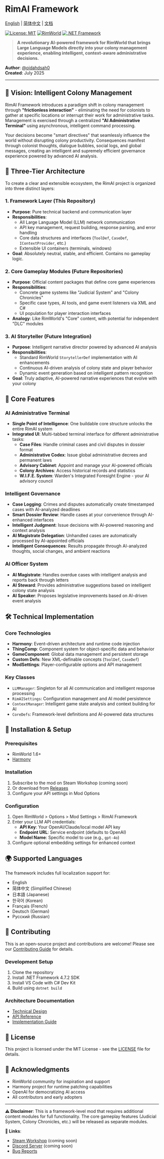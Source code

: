 # RimAI Framework

[English](README.md) | [简体中文](README_zh-CN.md) | [文档](docs/)

[![License: MIT](https://img.shields.io/badge/License-MIT-yellow.svg)](https://opensource.org/licenses/MIT)
[![RimWorld](https://img.shields.io/badge/RimWorld-1.6-brightgreen.svg)](https://rimworldgame.com/)
[![.NET Framework](https://img.shields.io/badge/.NET%20Framework-4.7.2-blue.svg)](https://dotnet.microsoft.com/download/dotnet-framework)

> **A revolutionary AI-powered framework for RimWorld that brings Large Language Models directly into your colony management experience, enabling intelligent, context-aware administrative decisions.**

**Author**: [@oidahdsah0](https://github.com/oidahdsah0)  
**Created**: July 2025

---

## 🚀 **Vision: Intelligent Colony Management**

RimAI Framework introduces a paradigm shift in colony management through **"frictionless interaction"** - eliminating the need for colonists to gather at specific locations or interrupt their work for administrative tasks. Management is exercised through a centralized **"AI Administrative Terminal"** using asynchronous, intelligent command processing.

Your decisions become "smart directives" that seamlessly influence the world without disrupting colony productivity. Consequences manifest through colonist thoughts, dialogue bubbles, social logs, and global messages, creating an intelligent and supremely efficient governance experience powered by advanced AI analysis.

## 📐 **Three-Tier Architecture**

To create a clear and extensible ecosystem, the RimAI project is organized into three distinct layers:

### 1. **Framework Layer** (This Repository)
- **Purpose**: Pure technical backend and communication layer
- **Responsibilities**:
  - All Large Language Model (LLM) network communication
  - API key management, request building, response parsing, and error handling
  - Core data structures and interfaces (`ToolDef`, `CaseDef`, `IContextProvider`, etc.)
  - Extensible UI containers (terminals, windows)
- **Goal**: Absolutely neutral, stable, and efficient. Contains no gameplay logic.

### 2. **Core Gameplay Modules** (Future Repositories)
- **Purpose**: Official content packages that define core game experiences
- **Responsibilities**:
  - Concrete game systems like "Judicial System" and "Colony Chronicles"
  - Specific case types, AI tools, and game event listeners via XML and C#
  - UI population for player interaction interfaces
- **Analogy**: Like RimWorld's "Core" content, with potential for independent "DLC" modules

### 3. **AI Storyteller** (Future Integration)
- **Purpose**: Intelligent narrative director powered by advanced AI analysis
- **Responsibilities**:
  - Standard RimWorld `StorytellerDef` implementation with AI enhancements
  - Continuous AI-driven analysis of colony state and player behavior
  - Dynamic event generation based on intelligent pattern recognition
- **Goal**: Truly adaptive, AI-powered narrative experiences that evolve with your colony

## 🎯 **Core Features**

### AI Administrative Terminal
- **Single Point of Intelligence**: One buildable core structure unlocks the entire RimAI system
- **Integrated UI**: Multi-tabbed terminal interface for different administrative tasks:
  - **Case Files**: Handle criminal cases and civil disputes in dossier format
  - **Administrative Codex**: Issue global administrative decrees and permanent laws
  - **Advisory Cabinet**: Appoint and manage your AI-powered officials
  - **Colony Archives**: Access historical records and statistics
  - **W.I.F.E. System**: Warden's Integrated Foresight Engine - your AI advisory council

### Intelligent Governance
- **Case Logging**: Crimes and disputes automatically create timestamped cases with AI-analyzed deadlines
- **Smart Dossier Review**: Handle cases at your convenience through AI-enhanced interfaces
- **Intelligent Judgment**: Issue decisions with AI-powered reasoning and context analysis
- **AI Magistrate Delegation**: Unhandled cases are automatically processed by AI-appointed officials
- **Intelligent Consequences**: Results propagate through AI-analyzed thoughts, social changes, and ambient reactions

### AI Officer System
- **AI Magistrate**: Handles overdue cases with intelligent analysis and reports back through letters
- **AI Steward**: Provides administrative suggestions based on intelligent colony state analysis
- **AI Speaker**: Proposes legislative improvements based on AI-driven event analysis

## 🛠️ **Technical Implementation**

### Core Technologies
- **Harmony**: Event-driven architecture and runtime code injection
- **ThingComp**: Component system for object-specific data and behavior
- **GameComponent**: Global data management and persistent storage
- **Custom Defs**: New XML-definable concepts (`ToolDef`, `CaseDef`)
- **ModSettings**: Player-configurable options and API management

### Key Classes
- `LLMManager`: Singleton for all AI communication and intelligent response processing
- `RimAISettings`: Configuration management and AI model persistence
- `ContextManager`: Intelligent game state analysis and context building for AI
- `CoreDefs`: Framework-level definitions and AI-powered data structures

## 🔧 **Installation & Setup**

### Prerequisites
- RimWorld 1.6+
- [Harmony](https://steamcommunity.com/sharedfiles/filedetails/?id=2009463077)

### Installation
1. Subscribe to the mod on Steam Workshop (coming soon)
2. Or download from [Releases](https://github.com/oidahdsah0/Rim_AI_Framework/releases)
3. Configure your API settings in Mod Options

### Configuration
1. Open RimWorld > Options > Mod Settings > RimAI Framework
2. Enter your LLM API credentials:
   - **API Key**: Your OpenAI/Claude/local model API key
   - **Endpoint URL**: Service endpoint (defaults to OpenAI)
   - **Model Name**: Specific model to use (e.g., `gpt-4o`)
3. Configure optional embedding settings for enhanced context

## 🌍 **Supported Languages**

The framework includes full localization support for:
- English
- 简体中文 (Simplified Chinese)
- 日本語 (Japanese)
- 한국어 (Korean)
- Français (French)
- Deutsch (German)
- Русский (Russian)

## 🤝 **Contributing**

This is an open-source project and contributions are welcome! Please see our [Contributing Guide](CONTRIBUTING.md) for details.

### Development Setup
1. Clone the repository
2. Install .NET Framework 4.7.2 SDK
3. Install VS Code with C# Dev Kit
4. Build using `dotnet build`

### Architecture Documentation
- [Technical Design](docs/TECHNICAL_DESIGN.md)
- [API Reference](docs/API_REFERENCE.md)
- [Implementation Guide](docs/IMPLEMENTATION_GUIDE.md)

## 📄 **License**

This project is licensed under the MIT License - see the [LICENSE](LICENSE) file for details.

## 🙏 **Acknowledgments**

- RimWorld community for inspiration and support
- Harmony project for runtime patching capabilities
- OpenAI for democratizing AI access
- All contributors and early adopters

---

**⚠️ Disclaimer**: This is a framework-level mod that requires additional content modules for full functionality. The core gameplay features (Judicial System, Colony Chronicles, etc.) will be released as separate modules.

**🔗 Links**:
- [Steam Workshop](https://steamcommunity.com/sharedfiles/filedetails/?id=TBD) (coming soon)
- [Discord Server](https://discord.gg/TBD) (coming soon)
- [Bug Reports](https://github.com/oidahdsah0/Rim_AI_Framework/issues)
